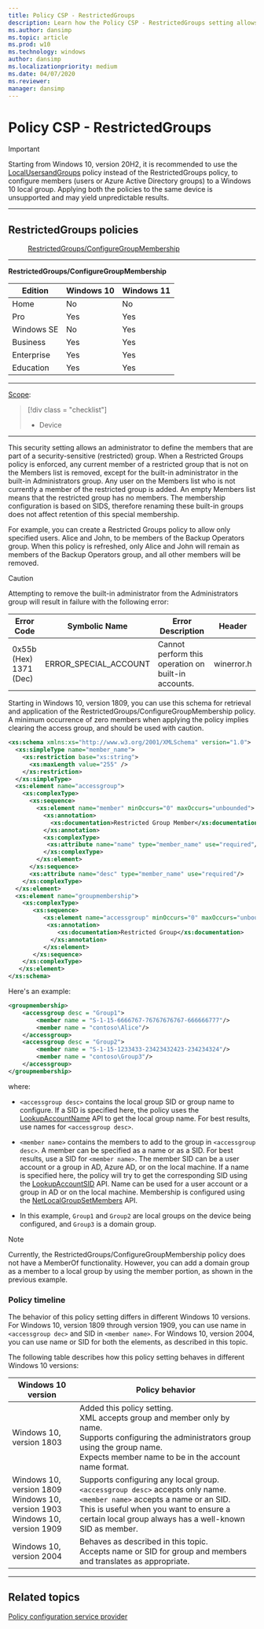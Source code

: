 ```yaml
---
title: Policy CSP - RestrictedGroups
description: Learn how the Policy CSP - RestrictedGroups setting allows an administrator to define the members that are part of a security-sensitive (restricted) group.
ms.author: dansimp
ms.topic: article
ms.prod: w10
ms.technology: windows
author: dansimp
ms.localizationpriority: medium
ms.date: 04/07/2020
ms.reviewer: 
manager: dansimp
---
```


# Policy CSP - RestrictedGroups

> [!IMPORTANT]
> Starting from Windows 10, version 20H2, it is recommended to use the [LocalUsersandGroups](policy-csp-localusersandgroups.md) policy instead of the RestrictedGroups policy, to configure members (users or Azure Active Directory groups) to a Windows 10 local group. Applying both the policies to the same device is unsupported and may yield unpredictable results.


<hr/>

<!--Policies-->
## RestrictedGroups policies  

<dl>
  <dd>
    <a href="#restrictedgroups-configuregroupmembership">RestrictedGroups/ConfigureGroupMembership</a>
  </dd>
</dl>


<hr/>

<!--Policy-->
<a href="" id="restrictedgroups-configuregroupmembership"></a>**RestrictedGroups/ConfigureGroupMembership**  

<!--SupportedSKUs-->

|Edition|Windows 10|Windows 11|
|--- |--- |--- |
|Home|No|No|
|Pro|Yes|Yes|
|Windows SE|No|Yes|
|Business|Yes|Yes|
|Enterprise|Yes|Yes|
|Education|Yes|Yes|

<!--/SupportedSKUs-->
<hr/>

<!--Scope-->
[Scope](./policy-configuration-service-provider.md#policy-scope):

> [!div class = "checklist"]
> * Device

<hr/>

<!--/Scope-->
<!--Description-->
This security setting allows an administrator to define the members that are part of a security-sensitive (restricted) group. When a Restricted Groups policy is enforced, any current member of a restricted group that is not on the Members list is removed, except for the built-in administrator in the built-in Administrators group. Any user on the Members list who is not currently a member of the restricted group is added. An empty Members list means that the restricted group has no members. The membership configuration is based on SIDS, therefore renaming these built-in groups does not affect retention of this special membership.

For example, you can create a Restricted Groups policy to allow only specified users. Alice and John, to be members of the Backup Operators group. When this policy is refreshed, only Alice and John will remain as members of the Backup Operators group, and all other members will be removed.  

> [!CAUTION]
> Attempting to remove the built-in administrator from the Administrators group will result in failure with the following error:  
>
> | Error Code  | Symbolic Name | Error Description | Header |
> |----------|----------|----------|----------|
> |  0x55b (Hex)  <br>  1371 (Dec)  |ERROR_SPECIAL_ACCOUNT|Cannot perform this operation on built-in accounts.|  winerror.h  |

Starting in Windows 10, version 1809, you can use this schema for retrieval and application of the RestrictedGroups/ConfigureGroupMembership policy. A minimum occurrence of zero members when applying the policy implies clearing the access group, and should be used with caution.

```xml
<xs:schema xmlns:xs="http://www.w3.org/2001/XMLSchema" version="1.0">  
  <xs:simpleType name="member_name">
    <xs:restriction base="xs:string">
      <xs:maxLength value="255" />
    </xs:restriction>
  </xs:simpleType>
  <xs:element name="accessgroup">
    <xs:complexType>
      <xs:sequence>
        <xs:element name="member" minOccurs="0" maxOccurs="unbounded">
          <xs:annotation>
            <xs:documentation>Restricted Group Member</xs:documentation>
          </xs:annotation>
          <xs:complexType>
           <xs:attribute name="name" type="member_name" use="required"/>
          </xs:complexType>
        </xs:element>
      </xs:sequence>
      <xs:attribute name="desc" type="member_name" use="required"/>
    </xs:complexType>
  </xs:element>
  <xs:element name="groupmembership">
    <xs:complexType>
       <xs:sequence>
          <xs:element name="accessgroup" minOccurs="0" maxOccurs="unbounded">
           <xs:annotation>
              <xs:documentation>Restricted Group</xs:documentation>
            </xs:annotation>
          </xs:element>
       </xs:sequence>
    </xs:complexType>
   </xs:element>
</xs:schema>
```

<!--/Description-->
<!--SupportedValues-->

<!--/SupportedValues-->
<!--Example-->

Here's an example:

```xml
<groupmembership>
    <accessgroup desc = "Group1">
        <member name = "S-1-15-6666767-76767676767-666666777"/>
        <member name = "contoso\Alice"/>
    </accessgroup>
    <accessgroup desc = "Group2">
        <member name = "S-1-15-1233433-23423432423-234234324"/>
        <member name = "contoso\Group3"/>
    </accessgroup>
</groupmembership>
```

where:

- `<accessgroup desc>` contains the local group SID or group name to configure. If a SID is specified here, the policy uses the [LookupAccountName](/windows/win32/api/winbase/nf-winbase-lookupaccountnamea) API to get the local group name. For best results, use names for `<accessgroup desc>`.

- `<member name>` contains the members to add to the group in `<accessgroup desc>`. A member can be specified as a name or as a SID. For best results, use a SID for `<member name>`. The member SID can be a user account or a group in AD, Azure AD, or on the local machine. If a name is specified here, the policy will try to get the corresponding SID using the [LookupAccountSID](/windows/win32/api/winbase/nf-winbase-lookupaccountsida) API. Name can be used for a user account or a group in AD or on the local machine. Membership is configured using the [NetLocalGroupSetMembers](/windows/win32/api/lmaccess/nf-lmaccess-netlocalgroupsetmembers) API.

- In this example, `Group1` and `Group2` are local groups on the device being configured, and `Group3` is a domain group.

> [!NOTE]
> Currently, the RestrictedGroups/ConfigureGroupMembership policy does not have a MemberOf functionality. However, you can add a domain group as a member to a local group by using the member portion, as shown in the previous example.

<!--/Example-->
<!--Validation-->

### Policy timeline

The behavior of this policy setting differs in different Windows 10 versions. For Windows 10, version 1809 through version 1909, you can use name in `<accessgroup dec>` and SID in `<member name>`. For Windows 10, version 2004, you can use name or SID for both the elements, as described in this topic. 

The following table describes how this policy setting behaves in different Windows 10 versions:

| Windows 10 version | Policy behavior |
| ------------------ | --------------- |
|Windows 10, version 1803 | Added this policy setting. <br> XML accepts group and member only by name. <br> Supports configuring the administrators group using the group name. <br> Expects member name to be in the account name format. |
| Windows 10, version 1809 <br> Windows 10, version 1903 <br> Windows 10, version 1909 | Supports configuring any local group. <br> `<accessgroup desc>` accepts only name. <br> `<member name>` accepts a name or an SID. <br> This is useful when you want to ensure a certain local group always has a well-known SID as member. |
| Windows 10, version 2004 | Behaves as described in this topic. <br> Accepts name or SID for group and members and translates as appropriate.| 


<!--/Validation-->
<!--/Policy-->
<hr/>

<!--/Policies-->

## Related topics

[Policy configuration service provider](policy-configuration-service-provider.md)